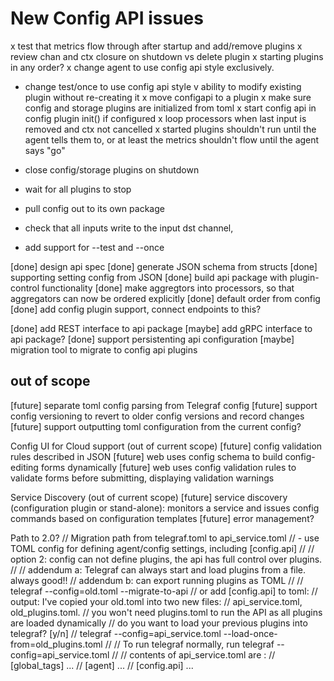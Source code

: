 
# New Config API issues
x test that metrics flow through after startup and add/remove plugins
x review chan and ctx closure on shutdown vs delete plugin
x starting plugins in any order?
x change agent to use config api style exclusively.
  - change test/once to use config api style
v ability to modify existing plugin without re-creating it
x move configapi to a plugin
x make sure config and storage plugins are initialized from toml
x start config api in config plugin init() if configured
x loop processors when last input is removed and ctx not cancelled
x started plugins shouldn't run until the agent tells them to, or at least the metrics shouldn't flow until the agent says "go"

- close config/storage plugins on shutdown
- wait for all plugins to stop
- pull config out to its own package
- check that all inputs write to the input dst channel,
- add support for --test and --once

[done]  design api spec
[done]  generate JSON schema from structs
[done]  supporting setting config from JSON
[done]  build api package with plugin-control functionality
[done]  make aggregtors into processors, so that aggregators can now be ordered explicitly
[done]  default order from config
[done]  add config plugin support, connect endpoints to this?

[done]  add REST interface to api package
[maybe] add gRPC interface to api package?
[done]  support persistenting api configuration
[maybe] migration tool to migrate to config api plugins


## out of scope

[future] separate toml config parsing from Telegraf config
[future] support config versioning to revert to older config versions and record changes
[future] support outputting toml configuration from the current config?

Config UI for Cloud support (out of current scope)
[future] config validation rules described in JSON
[future] web uses config schema to build config-editing forms dynamically
[future] web uses config validation rules to validate forms before submitting, displaying validation warnings

Service Discovery (out of current scope)
[future] service discovery (configuration plugin or stand-alone): monitors a service and issues config commands based on configuration templates
[future] error management?

Path to 2.0?
// Migration path from telegraf.toml to api_service.toml
// - use TOML config for defining agent/config settings, including [config.api]
//
// option 2: config can not define plugins, the api has full control over plugins.
//
// addendum a: Telegraf can always start and load plugins from a file. always good!!
// addendum b: can export running plugins as TOML
//
// telegraf --config=old.toml --migrate-to-api // or add [config.api] to toml:
// output: I've copied your old.toml into two new files:
//         api_service.toml, old_plugins.toml.
// 		you won't need plugins.toml to run the API as all plugins are loaded dynamically
// 		do you want to load your previous plugins into telegraf? [y/n]
// telegraf --config=api_service.toml --load-once-from=old_plugins.toml
//
//    To run telegraf normally, run telegraf --config=api_service.toml
//
// contents of api_service.toml are :
// [global_tags] ...
// [agent] ...
// [config.api] ...
